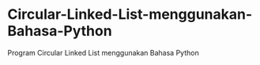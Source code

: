 # Circular-Linked-List-menggunakan-Bahasa-Python
Program Circular Linked List menggunakan Bahasa Python
